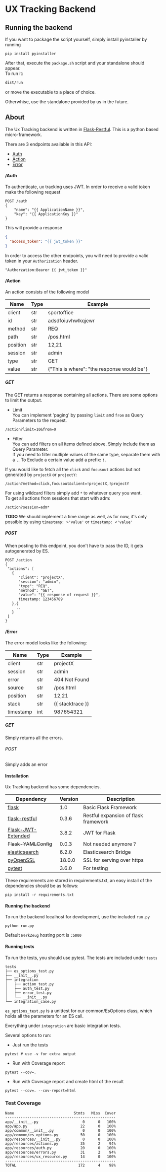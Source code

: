 # UX Tracking Backend


## Running the backend
If you want to package the script yourself, simply install pyinstaller by running
```
pip install pyinstaller
```
After that, execute the `package.sh` script and your standalone should appear.  
To run it: 
```bash
dist/run
```
or move the executable to a place of choice.

Otherwhise, use the standalone provided by us in the future.


## About
The Ux Tracking backend is written in [Flask-Restful](https://github.com/flask-restful/flask-restful/). This is a python based micro-framework.

There are 3 endpoints available in this API:

- [Auth](#endpointAuth)
- [Action](#endpointAction)
- [Error](#endpointError)

<span id="endpointAuth"></span>
#### /Auth
To authenticate, ux tracking uses JWT. In order to receive a valid token make the following request
```
POST /auth 
{
    "name": "{{ ApplicationName }}",
    "key": "{{ ApplicationKey }}"
}
```

This will provide a response
```json
{
  "access_token": "{{ jwt_token }}"
}
```

In order to access the other endpoints, you will need to provide a valid token in your `Authorization` header.
```
"Authorzation:Bearer {{ jwt_token }}"
```
<span id="endpointAction"></span>
#### /Action
An action consists of the following model

| Name | Type | Example |
| ---  | --- | --- |
| client | str| sportoffice |
| id | str| adsdfoiuvhwlkqjewr |
| method | str| REQ |
| path | str| /pos.html |
| position | str| 12,21 |
| session | str| admin |
| type | str| GET |
| value | str| {"This is where": "the response would be"} |


##### GET  
The GET returns a response containing all actions. There are some options to limit the output.  

- Limit  
You can implement 'paging' by passing `limit` and `from` as Query Parameters to the request.
```
/action?limit=10&from=0
```

- Filter  
You can add filters on all items defined above. Simply include them as Query Parameter.  
If you need to filter mutliple values of the same type, separate them with a `,`. To Exclude a certain value
add a prefix: `!`.

If you would like to fetch all the `click` and `focusout` actions but not generated by `projectX` or `projectY`:
```
/action?method=click,focusout&client=!projectX,!projectY
```

For using wildcard filters simply add `*` to whatever query you want.  
To get all actions from sessions that start with adm:
```
/action?session=adm*
```

**TODO**
We should implement a time range as well, as for now, it's only possible by using `timestamp: >'value'` or `timestamp: <'value'`

##### POST
When posting to this endpoint, you don't have to pass the ID, it gets autogenerated by ES.
```
POST /action
{
 "actions": [
   {
      "client": "projectX",
      "session": "admin",
      "type": "REQ",
      "method": "GET",
      "value": "{{ response of request }}",
      timestamp: 123456789
   },{
     ..
   }
 ]
}
```

<span id="endpointError"></span>
#### /Error
The error model looks like the following:

|   Name     |      Type    | Example |
|   ---      |      ---     | --- |
| client 	 |  str			| projectX |
| session 	 |  str			| admin |
| error 	 |  str			|  404 Not Found |
| source 	 |  str			|  /pos.html |
| position 	 |  str			| 12,21 |
| stack 	 |  str			|  {{ stacktrace }} |
| timestamp  |  int			| 987654321 |

##### GET
Simply returns all the errors.

###### POST
Simply adds an error


#### Installation
Ux Tracking backend has some dependencies.

| Dependency | Version | Description |
| --         | --      | --          |
| [flask](http://flask.pocoo.org/) | 1.0 | Basic Flask Framework|
| [flask-restful](https://github.com/flask-restful/flask-restful/) | 0.3.6 | Restful expansion of flask framework |
| [Flask-JWT-Extended](http://flask-jwt-extended.readthedocs.io/en/latest/) | 3.8.2 | JWT for Flask |
| ~~Flask-YAMLConfig~~ | 0.0.3 | Not needed anymore ? |
| [elasticsearch](https://elasticsearch-py.readthedocs.io/en/master/) | 6.2.0 | Elasticsearch Bridge |
| [pyOpenSSL](https://pyopenssl.org/en/stable/) | 18.0.0 | SSL for serving over https |
| [pytest](https://docs.pytest.org/en/latest/) | 3.6.0 | For testing |

These requirements are stored in requirements.txt, an easy install of the dependencies should be as follows:

```
pip install -r requirements.txt
```

#### Running the backend
To run the backend localhost for development, use the included `run.py`
```
python run.py
```

Default `WerkZeug` hosting port is `:5000`

#### Running tests
To run the tests, you should use pytest. The tests are included under `tests`
```
tests
├── es_options_test.py
├── __init__.py
├── integration
│   ├── action_test.py
│   ├── auth_test.py
│   ├── error_test.py
│   └── __init__.py 
└── integration_case.py
```

`es_options_test.py` is a unittest for our common/EsOptions class, which holds all the parameters for an 
ES call.

Everything under `integration` are basic integration tests.

Several options to run:
- Just run the tests
```
pytest # use -v for extra output
```

- Run with Coverage report
```
pytest --cov=.
```

- Run with Coverage report and create html of the result
```
pytest --cov=. --cov-report=html
```

### Test Coverage
```
Name                           Stmts   Miss  Cover
--------------------------------------------------
app/__init__.py                    0      0   100%
app/app.py                        22      0   100%
app/common/__init__.py             0      0   100%
app/common/es_options.py          50      0   100%
app/resources/__init__.py          0      0   100%
app/resources/actions.py          35      2    94%
app/resources/auth.py             20      0   100%
app/resources/errors.py           31      2    94%
app/resources/ux_resource.py      14      0   100%
--------------------------------------------------
TOTAL                            172      4    98%

```
